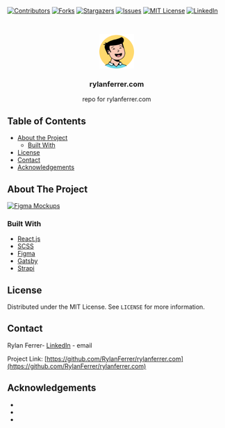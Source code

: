 <!--
*** Thanks for checking out this README Template. If you have a suggestion that would
*** make this better, please fork the repo and create a pull request or simply open
*** an issue with the tag "enhancement".
*** Thanks again! Now go create something AMAZING! :D
***
***
***
*** To avoid retyping too much info. Do a search and replace for the following:
*** github_username, repo, twitter_handle, email
-->

<!-- PROJECT SHIELDS -->
<!--
*** I'm using markdown "reference style" links for readability.
*** Reference links are enclosed in brackets [ ] instead of parentheses ( ).
*** See the bottom of this document for the declaration of the reference variables
*** for contributors-url, forks-url, etc. This is an optional, concise syntax you may use.
*** https://www.markdownguide.org/basic-syntax/#reference-style-links
-->

[![Contributors][contributors-shield]][contributors-url]
[![Forks][forks-shield]][forks-url]
[![Stargazers][stars-shield]][stars-url]
[![Issues][issues-shield]][issues-url]
[![MIT License][license-shield]][license-url]
[![LinkedIn][linkedin-shield]][linkedin-url]

<!-- PROJECT LOGO -->
<br />
<p align="center">
  <a href="https://github.com/RylanFerrer/rylanferrer.com">
    <img src="images/logo.png" alt="Logo" width="80" height="80">
  </a>

  <h3 align="center">rylanferrer.com</h3>

  <p align="center">
    repo for rylanferrer.com
    <br />
  </p>
</p>

<!-- TABLE OF CONTENTS -->

## Table of Contents

- [About the Project](#about-the-project)
  - [Built With](#built-with)
- [License](#license)
- [Contact](#contact)
- [Acknowledgements](#acknowledgements)

<!-- ABOUT THE PROJECT -->

## About The Project

[![Figma Mockups][product-screenshot]](https://res.cloudinary.com/rylanf/image/upload/v1600665733/iuwCrq9_asffao.jpg)

### Built With

- [React.js](https://reactjs.org/)
- [SCSS](https://sass-lang.com/)
- [Figma](https://www.figma.com/)
- [Gatsby](https://www.gatsbyjs.com/)
- [Strapi](https://strapi.io/)

<!-- LICENSE -->

## License

Distributed under the MIT License. See `LICENSE` for more information.

<!-- CONTACT -->

## Contact

Rylan Ferrer- [LinkedIn](https://www.linkedin.com/in/rylanferrer/) - email

Project Link: [https://github.com/RylanFerrer/rylanferrer.com](https://github.com/RylanFerrer/rylanferrer.com)

<!-- ACKNOWLEDGEMENTS -->

## Acknowledgements

- []()
- []()
- []()

<!-- MARKDOWN LINKS & IMAGES -->
<!-- https://www.markdownguide.org/basic-syntax/#reference-style-links -->

[contributors-shield]: https://img.shields.io/github/contributors/rylanferrer/rylanferrer.com.svg?style=flat-square
[contributors-url]: https://github.com/rylanferrer/rylanferrer.com/graphs/contributors
[forks-shield]: https://img.shields.io/github/forks/rylanferrer/rylanferrer.com.svg?style=flat-square
[forks-url]: https://github.com/rylanferrer/rylanferrer.com/network/members
[stars-shield]: https://img.shields.io/github/stars/rylanferrer/rylanferrer.com.svg?style=flat-square
[stars-url]: https://github.com/rylanferrer/rylanferrer.com/stargazers
[issues-shield]: https://img.shields.io/github/issues/rylanferrer/rylanferrer.com.svg?style=flat-square
[issues-url]: https://github.com/rylanferrer/rylanferrer.com/issues
[license-shield]: https://img.shields.io/github/license/rylanferrer/rylanferrer.com.svg?style=flat-square
[license-url]: https://github.com/rylanferrer/rylanferrer.com/blob/master/LICENSE.txt
[linkedin-shield]: https://img.shields.io/badge/-LinkedIn-black.svg?style=flat-square&logo=linkedin&colorB=555
[linkedin-url]: https://www.linkedin.com/in/rylanferrer/
[product-screenshot]: https://res.cloudinary.com/rylanf/image/upload/v1600665733/iuwCrq9_asffao.jpg

